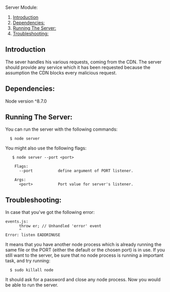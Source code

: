 Server Module:  
1. [Introduction](#introduction)  
2. [Dependencies:](#dependencies)  
3. [Running The Server:](#running-the-server)
2. [Troubleshooting:](#troubleshooting)

## Introduction
The sever handles his various requests, coming from the CDN. The server should provide any service which it has been requested because the assumption the CDN blocks every malicious request.

## Dependencies:
Node version ^8.7.0

## Running The Server:
You can run the server with the following commands:
```
  $ node server
```

You might also use the following flags:

```
   $ node server --port <port>
   
    Flags:
      --port           define argument of PORT listener.
      
    Args:
      <port>           Port value for server's listener.
```
## Troubleshooting:
In case that you've got the following error:
```
events.js:
      throw er; // Unhandled 'error' event
      ^
Error: listen EADDRINUSE
```
It means that you have another node process which is already running the same file or the PORT (either the default or the chosen port) is in use. If you still want to the server, be sure that no node process is running a important task, and try running:
```
  $ sudo killall node
```
It should ask for a password and close any node process. Now you would be able to run the server.
